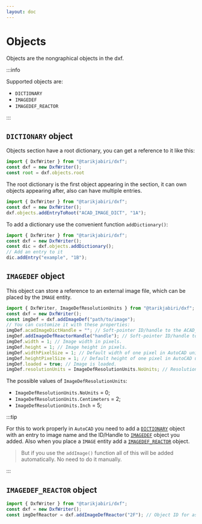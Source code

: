```yaml
---
layout: doc
---
```


# Objects

Objects are the nongraphical objects in the dxf.

:::info

Supported objects are:

- `DICTIONARY`
- `IMAGEDEF`
- `IMAGEDEF_REACTOR`

:::

## `DICTIONARY` object

Objects section have a root dictionary, you can get a reference to it like this:
```js
import { DxfWriter } from "@tarikjabiri/dxf";
const dxf = new DxfWriter();
const root = dxf.objects.root
```

The root dictionary is the first object appearing in the section, it can own objects appearing after, also can have multiple entries.


```js
import { DxfWriter } from "@tarikjabiri/dxf";
const dxf = new DxfWriter();
dxf.objects.addEntryToRoot("ACAD_IMAGE_DICT", "1A");
```

To add a dictionary use the convenient function `addDictionary()`:

```js
import { DxfWriter } from "@tarikjabiri/dxf";
const dxf = new DxfWriter();
const dic = dxf.objects.addDictionary();
// Add an entry to it
dic.addEntry("example", "1B");
```

## `IMAGEDEF` object

This object can store a reference to an external image file, which can be placed by the `IMAGE` entity.

```js
import { DxfWriter, ImageDefResolutionUnits } from "@tarikjabiri/dxf";
const dxf = new DxfWriter();
const imgDef = dxf.addImageDef("path/to/image");
// You can customize it with these properties:
imgDef.acadImageDictHandle = ""; // Soft-pointer ID/handle to the ACAD_IMAGE_DICT dictionary.
imgDef.addImageDefReactorHandle("handle"); // Soft-pointer ID/handle to IMAGEDEF_REACTOR object (multiple entries; one for each instance).
imgDef.width = 1; // Image width in pixels.
imgDef.height = 1; // Image height in pixels.
imgDef.widthPixelSize = 1; // Default width of one pixel in AutoCAD units.
imgDef.heightPixelSize = 1; // Default height of one pixel in AutoCAD units.
imgDef.loaded = true; // Image is loaded.
imgDef.resolutionUnits = ImageDefResolutionUnits.NoUnits; // Resolution units.
```

The possible values of `ImageDefResolutionUnits`:

- `ImageDefResolutionUnits.NoUnits` = 0;
- `ImageDefResolutionUnits.Centimeters` = 2;
- `ImageDefResolutionUnits.Inch` = 5;

:::tip

For this to work properly in `AutoCAD` you need to add a [`DICTIONARY`](#dictionary-object) object with an entry to image name and the ID/Handle to [`IMAGEDEF`](#imagedef-object) object you added. Also when you place a `IMAGE` entity add a [`IMAGEDEF_REACTOR`](#imagedef_reactor-object) object.

> But if you use the `addImage()` function all of this will be added automatically. No need to do it manually.

:::

## `IMAGEDEF_REACTOR` object

```js
import { DxfWriter } from "@tarikjabiri/dxf";
const dxf = new DxfWriter();
const imgDefReactor = dxf.addImageDefReactor("2F"); // Object ID for associated image entity.
```
